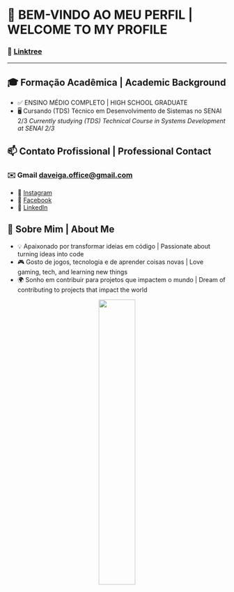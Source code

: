 # 👋 BEM-VINDO AO MEU PERFIL | WELCOME TO MY PROFILE
### 🌳 [Linktree](https://linktr.ee/DanielVeiga_Dev)
---

## 🎓 Formação Acadêmica | Academic Background
- ✅ ENSINO MÉDIO COMPLETO | HIGH SCHOOL GRADUATE
- 🖥️ Cursando (TDS) Técnico em Desenvolvimento de Sistemas no SENAI 2/3
  _Currently studying (TDS) Technical Course in Systems Development at SENAI 2/3_

## 📫 Contato Profissional | Professional Contact
### ✉️ Gmail daveiga.office@gmail.com

- 📸 [Instagram](https://www.instagram.com/daniel.vejga/)
- 📘 [Facebook](https://www.facebook.com/profile.php?id=100042190807340)
- 💼 [LinkedIn](https://www.linkedin.com/in/daniel-veiga-774501358/)


 ## 🌟 Sobre Mim | About Me

- 💡 Apaixonado por transformar ideias em código | Passionate about turning ideas into code
- 🎮 Gosto de jogos, tecnologia e de aprender coisas novas | Love gaming, tech, and learning new things
- 🌍 Sonho em contribuir para projetos que impactem o mundo | Dream of contributing to projects that impact the world

<p align="center">
  <img width="41%" src="https://github-readme-stats.vercel.app/api/top-langs/?username=DatedMind&layout=compact&hide_border=true&title_color=00ff99&text_color=ffffff&bg_color=0d1117" />
</p>
